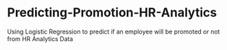 # Predicting-Promotion-HR-Analytics
Using Logistic Regression to predict if an employee will be promoted or not from HR Analytics Data

